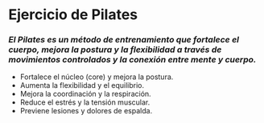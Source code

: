 # Ejercicio de Pilates

### *El Pilates es un método de entrenamiento que fortalece el cuerpo, mejora la postura y la flexibilidad a través de movimientos controlados y la conexión entre mente y cuerpo.*

- Fortalece el núcleo (core) y mejora la postura.
- Aumenta la flexibilidad y el equilibrio.
- Mejora la coordinación y la respiración.
- Reduce el estrés y la tensión muscular.
- Previene lesiones y dolores de espalda.